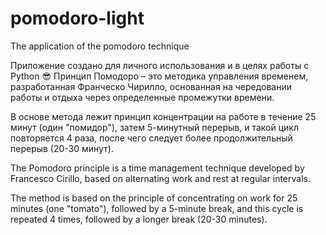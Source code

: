 # pomodoro-light
The application of the pomodoro technique

Приложение создано для личного использования и в целях работы с Python 😎
Принцип Помодоро – это методика управления временем, разработанная Франческо Чирилло, основанная на чередовании работы и отдыха через определенные промежутки времени. 

В основе метода лежит принцип концентрации на работе в течение 25 минут (один "помидор"), затем 5-минутный перерыв, и такой цикл повторяется 4 раза, после чего следует более продолжительный перерыв (20-30 минут). 

The Pomodoro principle is a time management technique developed by Francesco Cirillo, based on alternating work and rest at regular intervals. 

The method is based on the principle of concentrating on work for 25 minutes (one "tomato"), followed by a 5-minute break, and this cycle is repeated 4 times, followed by a longer break (20-30 minutes).
